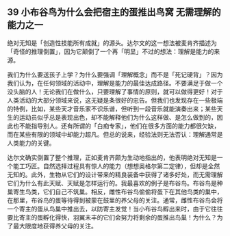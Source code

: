 ## 39 小布谷鸟为什么会把宿主的蛋推出鸟窝 无需理解的能力之一

绝对无知是「创造性技能所有成就」的源头。达尔文的这一想法被麦肯齐描述为「奇怪的推理倒置」，因为它颠倒了一个再「明显」不过的想法：理解是能力的来源。

我们为什么要送孩子上学？为什么要强调「理解概念」而不是「死记硬背」？因为我们认为，在任何领域的活动中，理解是能力的最佳达成路径。不要满足于做一个没头脑的人！无论我们在做什么，只要理解了事情的原则，就可以做得更好！对于人类活动的大部分领域来说，这无疑是条很好的忠告。但我们也发现存在一些极端的特例，比如，某些天才音乐家不识乐谱，但听到一段音乐就能演奏出来；某些天生的运动员似乎总是表现出色，却不能解释他们为什么这样做、是怎么做到的，因此也不能指导别人。还有所谓的「白痴专家」，他们在很多方面的能力都很欠缺，而在某些有限的领域中却能力超凡。但总的说来，经验法则无法否认：理解通常是人类能力的关键。

达尔文确实倒置了整个推理，正如麦肯齐颇为生动地指出的，他表明绝对无知是一个能工巧匠。自然选择过程具有惊人的能力（想想奥格尔第二定律），但却是全然无知的。此外，生物从它们的设计带来的精良装备中获得了诸多好处，而无需理解它们为什么有此天赋、天赋是怎样运行的。我最喜欢的例子是布谷鸟。布谷鸟是种巢寄生鸟类，它们自己不筑巢。相反，雌性布谷鸟偷偷将蛋下在其他鸟类的巢中，在那里，布谷鸟的蛋等待得到被蒙在鼓里的养父母的关注。通常，雌性布谷鸟会将一个寄主的蛋从鸟巢中推出去，以防寄主发觉！当小布谷鸟孵出来时，由于它往往要比寄主的蛋孵化得快，羽翼未丰的它们会努力将剩余的蛋推出鸟巢！为什么？为了最大限度地获得养父母的关注。




